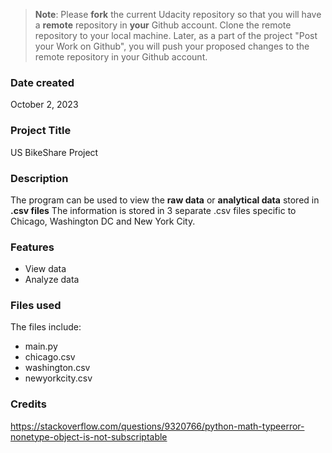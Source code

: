 >**Note**: Please **fork** the current Udacity repository so that you will have a **remote** repository in **your** Github account. Clone the remote repository to your local machine. Later, as a part of the project "Post your Work on Github", you will push your proposed changes to the remote repository in your Github account.

### Date created
October 2, 2023

### Project Title
US BikeShare Project

### Description
The program can be used to view the **raw data** or **analytical data** stored in **.csv files**
The information is stored in 3 separate .csv files specific to Chicago, Washington DC and New York City.

### Features
* View data
* Analyze data

### Files used
The files include:
* main.py
* chicago.csv
* washington.csv
* newyorkcity.csv


### Credits
https://stackoverflow.com/questions/9320766/python-math-typeerror-nonetype-object-is-not-subscriptable
